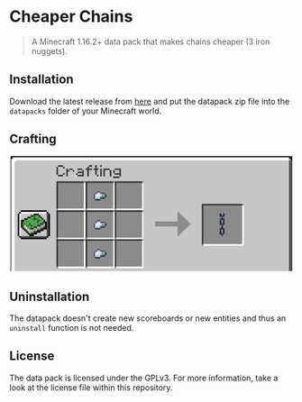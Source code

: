 # Cheaper Chains

> A Minecraft 1.16.2+ data pack that makes chains cheaper (3 iron nuggets).

## Installation

Download the latest release from [here][latest] and put the datapack zip file into the `datapacks` folder of your Minecraft world.

## Crafting

<div align="center">
    <img src=".github/recipe.png" alt="drawing" width="500"/>
</div>

## Uninstallation

The datapack doesn't create new scoreboards or new entities and thus an `uninstall` function is not needed.

## License

The data pack is licensed under the GPLv3. For more information, take a look at the license file within this repository.

[latest]: https://github.com/vanilla-friendly-datapacks/REPLACE/releases/latest
